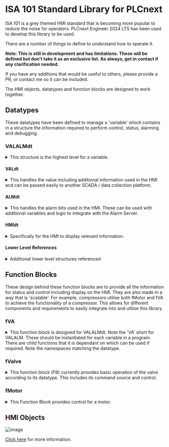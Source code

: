# ISA 101 Standard Library for PLCnext

ISA 101 is a grey themed HMI standard that is becoming more popular to reduce the noise for operators. PLCnext Engineer 2024 LTS has been used to develop this library to be used.

There are a number of things to define to understand how to operate it. 

__Note: This is still in development and has limitations. These will be defined but don't take it as an exclusive list. As always, get in contact if any clarification needed.__

If you have any additions that would be useful to others, please provide a PR, or contact me so it can be included.

The HMI objects, datatypes and function blocks are designed to work together.

## Datatypes
These datatypes have been defined to manage a 'variable' which contains in a structure the information required to perform control, status, alarming and debugging.

### VALALMdt

<details>
<summary>This structure is the highest level for a variable.</summary>
```
VALALMdt      : STRUCT
    v           : VALdt;        // Value structure
    a           : ALMdt;        // Alarm structure
    h           : HMIdt;        // HMI structure
    s           : INT;          // State of the variable.
    d           : WORD;         // Diagnostics
END_STRUCT
```
</details>

#### VALdt

<details>
<summary>This handles the value including additional information used in the HMI and can be passed easily to another SCADA / data collection platform.</summary>
```
VALdt       : STRUCT
    v           : REAL;         // EU value
    e           : STRING;       // engineering unit
    y           : STRING;       // type of measuing
    n           : STRING;       // Name of device
    c           : NOMCONDdt;    // Nominal operating range. Used for scaling.
END_STRUCT
```
</details>

#### ALMdt

<details>
<summary>This handles the alarm bits used in the HMI. These can be used with additional variables and logic to integrate with the Alarm Server.</summary>
```
ALMdt       : STRUCT
    SP          : rLLLHHHdt;
    alm         : xLLLHHHdt;
    sup         : xLLLHHHdt;    // supressed bits.
    i           : INT;          // alarm state: 0 = nothing, 1 = low, 2 = medium, 3 = high, 4 = urgent
    d           : WORD;         // diagnostics
    iA          : iLHSTSdt;     // provides a structure to set the severity of the alarm for ALMdt.
END_STRUCT
```
</details>

#### HMIdt

<details>
<summary>Specifically for the HMI to display relevant information.</summary>
```
HMIdt       : STRUCT
    nom         : NOMCONDdt;
    sp          : rLLLHHHdt;
    val         : REAL;
END_STRUCT
```
</details>

#### Lower Level References

<details>
<summary>Additional lower level structures referenced</summary>

__Enable bit and alarm levels.__
```
rLLLHHHdt    : STRUCT
    LL          : enREALdt := (v := 10);
    L           : enREALdt := (v := 20);
    H           : enREALdt := (v := 80);
    HH          : enREALdt := (v := 90);   
END_STRUCT
```
__Enable bit and level alarm.__
```
xLLLHHHdt    : STRUCT
    LL          : enBOOLdt;
    L           : enBOOLdt;
    H           : enBOOLdt;
    HH          : enBOOLdt;
END_STRUCT
```
```
enREALdt      : STRUCT
    enabled     : BOOL;
    v           : REAL;
END_STRUCT

enBOOLdt      : STRUCT
    enabled     : BOOL := TRUE;
    v           : BOOL;
END_STRUCT
```
__Status for the variable based on alarm.__ This is used to vary severity on the HMI of the alarm.
```
iLHSTSdt     : STRUCT
    HH          : INT := 3;
    H           : INT := 2;
    L           : INT := 2; 
    LL          : INT := 3;
END_STRUCT
```
</details>

## Function Blocks
These design behind these function blocks are to provide all the information for status and control including display on the HMI. They are also made in a way that is 'scalable'. For example, compressors utilise both fMotor and fVA to achieve the functionality of a compressor. This allows for different components and requirements to easily integrate into and utilise this library.
### fVA

<details>
<summary>This function block is designed for VALALMdt. Note the 'VA' short for VALALM. These should be instantiated for each variable in a program. There are child functions that it is dependant on which can be used if required. Note the namespaces matching the datatype.</summary>

#### Variables
##### Input
- __en__ - enable the variable to initialise. By disabling, the variable will be put into a reset condition (BOOL)
- __uVA__ - the variable defined (VALALMdt)
#### States
The variable goes through different states for information and debugging of the variable if required with associated diagnostic codes.
```
A VALALM has a lifecycle throughout a program andcan fall into different states:
    0   - Disabled
    10  - Initialising
    20  - Running
    30  - Alarms supressed (*To Complete*)
```

#### Initialisation
Initialisation is completed in the following steps of the structure:
- .v - including the engineering unit, and name of the variable/device
- .a - the alarm conditions are set
- .h - the HMI conditions and scaling is set

#### Running
Once initialisation is complete, it is put into the running state. This checks the alarms and updates the variable of the HMI.
Note: for the alarm there is no deadband or hold-on timing for the alarms.

#### Diagnostic codes
All diagnostic codes in hex, aligning with the libraries developed by Phoenix Contact.
- 0000 - Disabled
- 8100 - Initialising
- 8000 - Running
</details>

### fValve

<details>
<summary>This function block (FB) currently provides basic operation of the valve according to its datatype. This includes its command source and control.</summary>
    
#### Variables
##### Inout
- __uVA__ - the variable defined (VALALMdt)

__Known Limitations__
- Currently there is no external status from a physical valve available. The state of the valve is all handled within the FB. In addition, the local command source is to be provided instantly as no request needs to be provided.
- No enable/disable input
- No diagnostics

</details>

### fMotor
<details>
<summary>This Function Block provides control for a motor.</summary>

#### Variables
##### Input
- __en__ - enable the variable to initialise. By disabling, the variable will be put into a reset condition (BOOL)
- __n__ - name of the motor (STRING)
##### Inout
__uMotor__ - the variable defined (VALALMdt)

#### Diagnostic codes
All diagnostic codes in hex, aligning with the libraries developed by Phoenix Contact.
- 0000 - Disabled
- 8100 - Initialising
- 8000 - Running
</details>

## HMI Objects
![image](https://github.com/user-attachments/assets/01844ce9-92d1-4646-97fd-888b52a24994)

[Click here](hmi/symbols/README.md) for more information.
